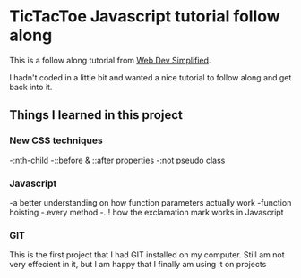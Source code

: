 # TicTacToe Javascript tutorial follow along

This is a follow along tutorial from [Web Dev Simplified](https://www.youtube.com/c/WebDevSimplified). 

I hadn't coded in a little bit and wanted a nice tutorial to follow along and get back into it.

## Things I learned in this project

### New CSS techniques
-:nth-child
-::before & ::after properties
-:not pseudo class

### Javascript
-a better understanding on how function parameters actually work
-function hoisting
-.every method
-. ! how the exclamation mark works in Javascript

### GIT
This is the first project that I had GIT installed on my computer. Still am not very effecient in it, but I am happy that I finally am using it on projects


